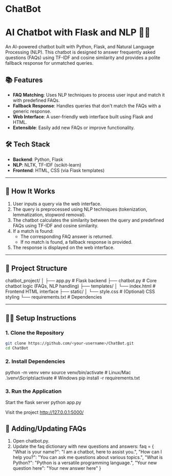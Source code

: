 # ChatBot
 
# AI Chatbot with Flask and NLP 🧠💬

An AI-powered chatbot built with Python, Flask, and Natural Language Processing (NLP). This chatbot is designed to answer frequently asked questions (FAQs) using TF-IDF and cosine similarity and provides a polite fallback response for unmatched queries.

## 📚 Features
- **FAQ Matching**: Uses NLP techniques to process user input and match it with predefined FAQs.
- **Fallback Response**: Handles queries that don't match the FAQs with a generic response.
- **Web Interface**: A user-friendly web interface built using Flask and HTML.
- **Extensible**: Easily add new FAQs or improve functionality.

## 🛠️ Tech Stack
- **Backend**: Python, Flask
- **NLP**: NLTK, TF-IDF (scikit-learn)
- **Frontend**: HTML, CSS (via Flask templates)

---

## 🚀 How It Works
1. User inputs a query via the web interface.
2. The query is preprocessed using NLP techniques (tokenization, lemmatization, stopword removal).
3. The chatbot calculates the similarity between the query and predefined FAQs using TF-IDF and cosine similarity.
4. If a match is found:
   - The corresponding FAQ answer is returned.
   - If no match is found, a fallback response is provided.
5. The response is displayed on the web interface.

---

## 📂 Project Structure
chatbot_project/
│
├── app.py            # Flask backend
├── chatbot.py        # Core chatbot logic (FAQs, NLP handling)
├── templates/
│   └── index.html    # Frontend HTML interface
├── static/
│   └── style.css     # (Optional) CSS styling
└── requirements.txt  # Dependencies

---

## 🧑‍💻 Setup Instructions

### **1. Clone the Repository**
```bash
git clone https://github.com/<your-username>/ChatBot.git
cd ChatBot
```
### **2. Install Dependencies**

python -m venv venv
source venv/bin/activate  # Linux/Mac
.\venv\Scripts\activate   # Windows
pip install -r requirements.txt

### **3. Run the Application**
Start the flask server
python app.py

Visit the project
http://127.0.0.1:5000/

## 📝 Adding/Updating FAQs
1. Open chatbot.py.
2. Update the faq dictionary with new questions and answers:
faq = {
    "What is your name?": "I am a chatbot, here to assist you.",
    "How can I help you?": "You can ask me questions about various topics.",
    "What is Python?": "Python is a versatile programming language.",
    "Your new question here": "Your new answer here"
}
